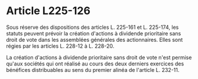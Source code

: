 # Article L225-126

Sous réserve des dispositions des articles L. 225-161 et L. 225-174, les statuts peuvent prévoir la création d'actions à dividende prioritaire sans droit de vote dans les assemblées générales des actionnaires. Elles sont régies par les articles L. 228-12 à L. 228-20.

La création d'actions à dividende prioritaire sans droit de vote n'est permise qu'aux sociétés qui ont réalisé au cours des deux derniers exercices des bénéfices distribuables au sens du premier alinéa de l'article L. 232-11.

